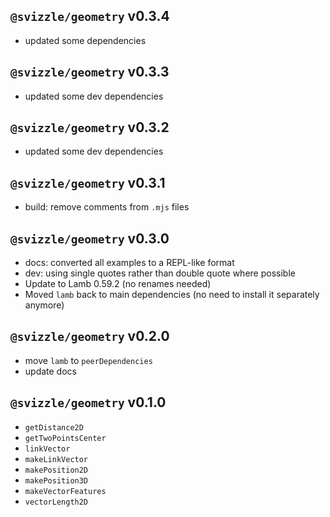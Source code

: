 ## `@svizzle/geometry` v0.3.4

- updated some dependencies

## `@svizzle/geometry` v0.3.3

- updated some dev dependencies

## `@svizzle/geometry` v0.3.2

- updated some dev dependencies

## `@svizzle/geometry` v0.3.1

- build: remove comments from `.mjs` files

## `@svizzle/geometry` v0.3.0

- docs: converted all examples to a REPL-like format
- dev: using single quotes rather than double quote where possible
- Update to Lamb 0.59.2 (no renames needed)
- Moved `lamb` back to main dependencies (no need to install it separately anymore)

## `@svizzle/geometry` v0.2.0

- move `lamb` to `peerDependencies`
- update docs

## `@svizzle/geometry` v0.1.0

- `getDistance2D`
- `getTwoPointsCenter`
- `linkVector`
- `makeLinkVector`
- `makePosition2D`
- `makePosition3D`
- `makeVectorFeatures`
- `vectorLength2D`

